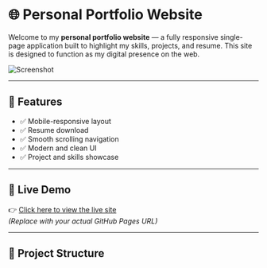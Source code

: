 # 🌐 Personal Portfolio Website

Welcome to my **personal portfolio website** — a fully responsive single-page application built to highlight my skills, projects, and resume. This site is designed to function as my digital presence on the web.

![Screenshot](./portfolio-html-main/src/screenshot.png)
<!-- Replace this path with an actual screenshot if available -->

---

## 🚀 Features

- ✅ Mobile-responsive layout  
- ✅ Resume download  
- ✅ Smooth scrolling navigation  
- ✅ Modern and clean UI  
- ✅ Project and skills showcase  

---

## 🔗 Live Demo

👉 [Click here to view the live site](https://yourusername.github.io/your-repo-name/)  
*(Replace with your actual GitHub Pages URL)*

---

## 📁 Project Structure

